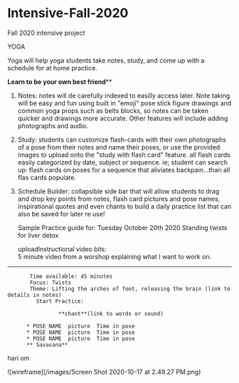# Intensive-Fall-2020
Fall 2020 intensive project

YOGA

Yoga will help yoga students take notes, study, and come up with a schedule for at home practice.

******Learn to be your own best friend********

1. Notes: notes will de carefully indexed to easilly access later. Note  taking will be easy and fun  using built in "emoji" pose stick figure drawings and common yoga props such as belts blocks, so notes can be taken quicker and drawings more accurate. Other features will include adding photographs and audio.

2. Study: students can customize flash-cards with their own photographs of a pose from their notes and name their poses, or use the provided images to upload onto the "study with flash card" feature. all flash cards easily categorized by date, subject or sequence. ie; student can search up: flash cards on poses for a sequence that aliviates backpain...than all flas cards populate.

3. Schedule Builder: collapsible side bar that will allow students to drag and drop key points from notes, flash card pictures and pose names, inspirational quotes and even chants to build a daily practice list that can also be saved for later re use!

      Sample Practice guide for:
       Tuesday October 20th 2020
       Standing twists for liver detox

      uploadInstructional video bits:   
             5 minute video from a worshop explaining what I want to work on.
--------------------------------------------------
           Time available: 45 minutes
           Focus: Twists
           Theme: Lifting the arches of foot, releasing the brain (link to details in notes)
             Start Practice:

                    **chant**(link to words or sound)

          * POSE NAME  picture  Time in pose 
          * POSE NAME  picture  Time in pose
          * POSE NAME  picture  Time in pose  
          ** Savasana**
hari om

![wireframe](/images/Screen Shot 2020-10-17 at 2.49.27 PM.png)


